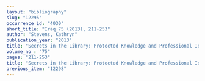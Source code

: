 ```yaml
---
layout: "bibliography"
slug: "12295"
occurrence_id: "4030"
short_title: "Iraq 75 (2013), 211-253"
author: "Stevens, Kathryn"
publication_year: "2013"
title: "Secrets in the Library: Protected Knowledge and Professional Identity in Late Babylonian Uruk"
volume_no_: "75"
pages: "211-253"
title: "Secrets in the Library: Protected Knowledge and Professional Identity in Late Babylonian Uruk"
previous_item: "12298"
---
```

